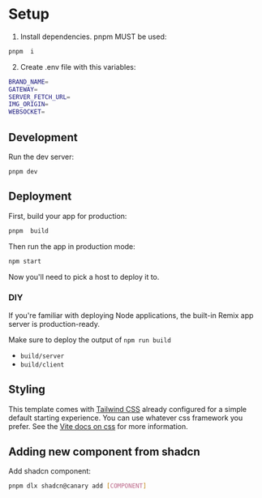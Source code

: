 # Setup

1. Install dependencies. pnpm MUST be used:

```sh
pnpm  i
```

2. Create .env file with this variables:

```sh
BRAND_NAME=
GATEWAY=
SERVER_FETCH_URL=
IMG_ORIGIN=
WEBSOCKET=
```

## Development

Run the dev server:

```shellscript
pnpm dev
```

## Deployment

First, build your app for production:

```sh
pnpm  build
```

Then run the app in production mode:

```sh
npm start
```

Now you'll need to pick a host to deploy it to.

### DIY

If you're familiar with deploying Node applications, the built-in Remix app server is production-ready.

Make sure to deploy the output of `npm run build`

- `build/server`
- `build/client`

## Styling

This template comes with [Tailwind CSS](https://tailwindcss.com/) already configured for a simple default starting experience. You can use whatever css framework you prefer. See the [Vite docs on css](https://vitejs.dev/guide/features.html#css) for more information.

## Adding new component from shadcn

Add shadcn component:

```sh
pnpm dlx shadcn@canary add [COMPONENT]
```
